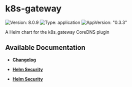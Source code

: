 # k8s-gateway

![Version: 8.0.9](https://img.shields.io/badge/Version-8.0.9-informational?style=flat-square) ![Type: application](https://img.shields.io/badge/Type-application-informational?style=flat-square) ![AppVersion: "0.3.3"](https://img.shields.io/badge/AppVersion-"0.3.3"-informational?style=flat-square)

A Helm chart for the k8s_gateway CoreDNS plugin

## Available Documentation

- [**Changelog**](CHANGELOG)

- [**Helm Security**](container-security)

- [**Helm Security**](helm-security)

